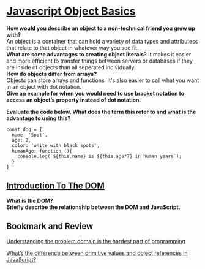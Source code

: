# [Javascript Object Basics](https://developer.mozilla.org/en-US/docs/Learn/JavaScript/Objects/Basics)
**How would you describe an object to a non-technical friend you grew up with?**  
An object is a container that can hold a variety of data types and attributess that relate to that object in whatever way you see fit.  
**What are some advantages to creating object literals?** 
It makes it easier and more efficient to transfer things between servers or databases if they are inside of objects than all seperated individually.  
**How do objects differ from arrays?**   
Objects can store arrays and functions. It's also easier to call what you want in an object with dot notation.    
**Give an example for when you would need to use bracket notation to access an object’s property instead of dot notation.**  

**Evaluate the code below. What does the term this refer to and what is the advantage to using this?**  

```
const dog = {
  name: 'Spot',
  age: 2,
  color: 'white with black spots',
  humanAge: function (){
    console.log(`${this.name} is ${this.age*7} in human years`);
  }
}
```

## [Introduction To The DOM](https://developer.mozilla.org/en-US/docs/Web/API/Document_Object_Model/Introduction)
**What is the DOM?**  
**Briefly describe the relationship between the DOM and JavaScript.**  


## Bookmark and Review ##
[Understanding the problem domain is the hardest part of programming](https://simpleprogrammer.com/understanding-the-problem-domain-is-the-hardest-part-of-programming)

[What’s the difference between primitive values and object references in JavaScript?](https://betterprogramming.pub/intermediate-javascript-whats-the-difference-between-primitive-values-and-object-references-e863d70677b)
